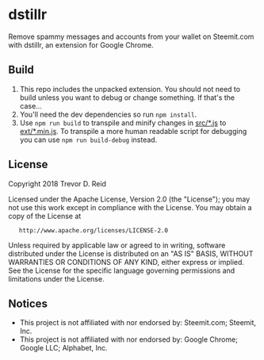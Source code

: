 # dstillr
Remove spammy messages and accounts from your wallet on Steemit.com with dstillr, an extension for Google Chrome.

## Build
1. This repo includes the unpacked extension.  You should not need to build 
   unless you want to debug or change something.  If that's the case...
1. You'll need the dev dependencies so run `npm install`.
1. Use `npm run build` to transpile and minify changes in [src/*.js](src/)
   to [ext/*.min.js](ext/).  To transpile a more human readable 
   script for debugging you can use `npm run build-debug` instead.

## License
   Copyright 2018 Trevor D. Reid

   Licensed under the Apache License, Version 2.0 (the "License");
   you may not use this work except in compliance with the License.
   You may obtain a copy of the License at

       http://www.apache.org/licenses/LICENSE-2.0

   Unless required by applicable law or agreed to in writing, software
   distributed under the License is distributed on an "AS IS" BASIS,
   WITHOUT WARRANTIES OR CONDITIONS OF ANY KIND, either express or implied.
   See the License for the specific language governing permissions and
   limitations under the License.

## Notices
   - This project is not affiliated with nor endorsed by: Steemit.com; Steemit, Inc.
   - This project is not affiliated with nor endorsed by: Google Chrome; Google LLC; Alphabet, Inc.
